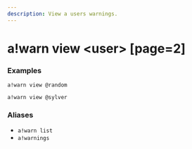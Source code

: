 ```yaml
---
description: View a users warnings.
---
```


# a!warn view &lt;user&gt; \[page=2\]

### Examples

```text
a!warn view @random
```

```text
a!warn view @sylver
```

### Aliases

* `a!warn list`
* `a!warnings`

